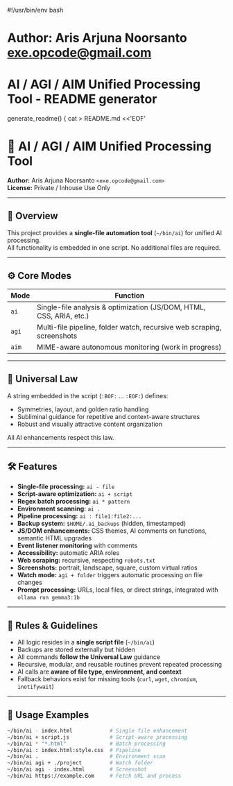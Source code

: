 #!/usr/bin/env bash
# Author: Aris Arjuna Noorsanto <exe.opcode@gmail.com>
# AI / AGI / AIM Unified Processing Tool - README generator

generate_readme() {
cat > README.md <<'EOF'
# 🧠 AI / AGI / AIM Unified Processing Tool

**Author:** Aris Arjuna Noorsanto `<exe.opcode@gmail.com>`  
**License:** Private / Inhouse Use Only  

---

## 📜 Overview

This project provides a **single-file automation tool** (`~/bin/ai`) for unified AI processing.  
All functionality is embedded in one script. No additional files are required.

---

## ⚙️ Core Modes

| Mode | Function |
|------|---------|
| `ai` | Single-file analysis & optimization (JS/DOM, HTML, CSS, ARIA, etc.) |
| `agi` | Multi-file pipeline, folder watch, recursive web scraping, screenshots |
| `aim` | MIME-aware autonomous monitoring (work in progress) |

---

## 📜 Universal Law

A string embedded in the script (`:BOF:` … `:EOF:`) defines:

- Symmetries, layout, and golden ratio handling  
- Subliminal guidance for repetitive and context-aware structures  
- Robust and visually attractive content organization  

All AI enhancements respect this law.

---

## 🛠 Features

- **Single-file processing:** `ai - file`  
- **Script-aware optimization:** `ai + script`  
- **Regex batch processing:** `ai * pattern`  
- **Environment scanning:** `ai .`  
- **Pipeline processing:** `ai : file1:file2:...`  
- **Backup system:** `$HOME/.ai_backups` (hidden, timestamped)  
- **JS/DOM enhancements:** CSS themes, AI comments on functions, semantic HTML upgrades  
- **Event listener monitoring** with comments  
- **Accessibility:** automatic ARIA roles  
- **Web scraping:** recursive, respecting `robots.txt`  
- **Screenshots:** portrait, landscape, square, custom virtual ratios  
- **Watch mode:** `agi + folder` triggers automatic processing on file changes  
- **Prompt processing:** URLs, local files, or direct strings, integrated with `ollama run gemma3:1b`  

---

## 📝 Rules & Guidelines

- All logic resides in a **single script file** (`~/bin/ai`)  
- Backups are stored externally but hidden  
- All commands **follow the Universal Law** guidance  
- Recursive, modular, and reusable routines prevent repeated processing  
- AI calls are **aware of file type, environment, and context**  
- Fallback behaviors exist for missing tools (`curl`, `wget`, `chromium`, `inotifywait`)  

---

## 🚀 Usage Examples

```bash
~/bin/ai - index.html            # Single file enhancement
~/bin/ai + script.js             # Script-aware processing
~/bin/ai * "*.html"              # Batch processing
~/bin/ai : index.html:style.css  # Pipeline
~/bin/ai .                       # Environment scan
~/bin/ai agi + ./project         # Watch folder
~/bin/ai agi - index.html        # Screenshot
~/bin/ai https://example.com     # Fetch URL and process